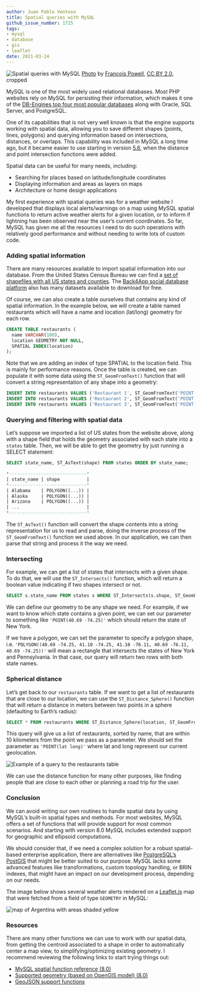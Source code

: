 ```yaml
---
author: Juan Pablo Ventoso
title: Spatial queries with MySQL
github_issue_number: 1725
tags:
- mysql
- database
- gis
- leaflet
date: 2021-03-24
---
```


![Spatial queries with MySQL](/blog/2021/03/spatial-queries-with-mysql/spatial-queries-with-mysql.jpg)
[Photo](https://flic.kr/p/nQNYxQ) by [Francois Powell](https://www.flickr.com/photos/119810478@N08/), [CC BY 2.0](https://creativecommons.org/licenses/by/2.0/), cropped

MySQL is one of the most widely used relational databases. Most PHP websites rely on MySQL for persisting their information, which makes it one of the [DB-Engines top four most popular databases](https://towardsdatascience.com/top-10-databases-to-use-in-2021-d7e6a85402ba) along with Oracle, SQL Server, and PostgreSQL.

One of its capabilities that is not very well known is that the engine supports working with spatial data, allowing you to save different shapes (points, lines, polygons) and querying information based on intersections, distances, or overlaps. This capability was included in MySQL a long time ago, but it became easier to use starting in version [5.6](https://dev.mysql.com/doc/refman/5.6/en/), when the distance and point intersection functions were added.

Spatial data can be useful for many needs, including:

- Searching for places based on latitude/​longitude coordinates
- Displaying information and areas as layers on maps
- Architecture or home design applications

My first experience with spatial queries was for a weather website I developed that displays local alerts/​warnings on a map using MySQL spatial functions to return active weather alerts for a given location, or to inform if lightning has been observed near the user’s current coordinates. So far, MySQL has given me all the resources I need to do such operations with relatively good performance and without needing to write lots of custom code.

### Adding spatial information

There are many resources available to import spatial information into our database. From the United States Census Bureau we can find a [set of shapefiles with all US states and counties](https://www.census.gov/geographies/mapping-files/time-series/geo/carto-boundary-file.html). The [Back4App social database platform](https://www.back4app.com/database) also has many datasets available to download for free.

Of course, we can also create a table ourselves that contains any kind of spatial information. In the example below, we will create a table named restaurants which will have a name and location (lat/long) geometry for each row.

```sql
CREATE TABLE restaurants (
  name VARCHAR(100),
  location GEOMETRY NOT NULL,
  SPATIAL INDEX(location)
);
```

Note that we are adding an index of type SPATIAL to the location field. This is mainly for performance reasons. Once the table is created, we can populate it with some data using the `ST_GeomFromText()` function that will convert a string representation of any shape into a geometry:

```sql
INSERT INTO restaurants VALUES ('Restaurant 1', ST_GeomFromText('POINT(-26.66115 40.95858)'));
INSERT INTO restaurants VALUES ('Restaurant 2', ST_GeomFromText('POINT(-26.68685 40.93992)'));
INSERT INTO restaurants VALUES ('Restaurant 3', ST_GeomFromText('POINT(-31.11924 42.39557)'));
```

### Querying and filtering with spatial data

Let’s suppose we imported a list of US states from the website above, along with a shape field that holds the geometry associated with each state into a `states` table. Then, we will be able to get the geometry by just running a SELECT statement:

```sql
SELECT state_name, ST_AsText(shape) FROM states ORDER BY state_name;

*-----------------------------*
| state_name | shape          |
*-----------------------------*
| Alabama    | POLYGON((...)) |
| Alaska     | POLYGON((...)) |
| Arizona    | POLYGON((...)) |
| ...                         |
*-----------------------------*
```

The `ST_AsText()` function will convert the shape contents into a string representation for us to read and parse, doing the inverse process of the `ST_GeomFromText()` function we used above. In our application, we can then parse that string and process it the way we need.

### Intersecting

For example, we can get a list of states that intersects with a given shape. To do that, we will use the `ST_Intersects()` function, which will return a boolean value indicating if two shapes intersect or not.

```sql
SELECT s.state_name FROM states s WHERE ST_Intersects(s.shape, ST_GeomFromText(?)) ORDER BY s.state_name;
```

We can define our geometry to be any shape we need. For example, if we want to know which state contains a given point, we can set our parameter to something like `'POINT(40.69 -74.25)'` which should return the state of New York.

If we have a polygon, we can set the parameter to specify a polygon shape, i.e. `'POLYGON((40.69 -74.25, 41.10 -74.25, 41.10 -76.11, 40.69 -76.11, 40.69 -74.25))'` will mean a rectangle that intersects the states of New York and Pennsylvania. In that case, our query will return two rows with both state names.

### Spherical distance

Let’s get back to our `restaurants` table. If we want to get a list of restaurants that are close to our location, we can use the `ST_Distance_Sphere()` function that will return a distance in meters between two points in a sphere (defaulting to Earth’s radius):

```sql
SELECT * FROM restaurants WHERE ST_Distance_Sphere(location, ST_GeomFromText(?)) <= 10 * 1000 ORDER BY name;
```

This query will give us a list of restaurants, sorted by name, that are within 10 kilometers from the point we pass as a parameter. We should set the parameter as `'POINT(lat long)'` where lat and long represent our current geolocation.

![Example of a query to the restaurants table](/blog/2021/03/spatial-queries-with-mysql/restaurants-query-example.jpg)

We can use the distance function for many other purposes, like finding people that are close to each other or planning a road trip for the user.

### Conclusion

We can avoid writing our own routines to handle spatial data by using MySQL’s built-in spatial types and methods. For most websites, MySQL offers a set of functions that will provide support for most common scenarios. And starting with version 8.0 MySQL includes extended support for geographic and ellipsoid computations.

We should consider that, if we need a complex solution for a robust spatial-based enterprise application, there are alternatives like [PostgreSQL’s PostGIS](https://postgis.net/) that might be better suited to our purpose. MySQL lacks some advanced features like transformations, custom topology handling, or BRIN indexes, that might have an impact on our development process, depending on our needs.

The image below shows several weather alerts rendered on a [Leaflet.js](https://leafletjs.com/) map that were fetched from a field of type `GEOMETRY` in MySQL:

![map of Argentina with areas shaded yellow](/blog/2021/03/spatial-queries-with-mysql/polygons-in-leafletjs-map.jpg)

### Resources

There are many other functions we can use to work with our spatial data, from getting the centroid associated to a shape in order to automatically center a map view, to simplifying/​optimizing existing geometry. I recommend reviewing the following links to start trying things out:

- [MySQL spatial function reference (8.0)](https://dev.mysql.com/doc/refman/8.0/en/spatial-function-reference.html)
- [Supported geometry (based on OpenGIS model) (8.0)](https://dev.mysql.com/doc/refman/8.0/en/opengis-geometry-model.html)
- [GeoJSON support functions](https://dev.mysql.com/doc/refman/5.7/en/spatial-geojson-functions.html)
